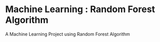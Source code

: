 # Machine Learning : Random Forest Algorithm
A Machine Learning Project using Random Forest Algorithm

